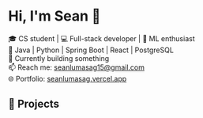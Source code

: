 # Hi, I'm Sean 👋

🎓 CS student | 💻 Full-stack developer | 🧠 ML enthusiast  
🔧 Java | Python | Spring Boot | React | PostgreSQL  
🌱 Currently building something  
📫 Reach me: [seanlumasag15@gmail.com](mailto:seanlumasag15@gmail.com)  
🌐 Portfolio: [seanlumasag.vercel.app](https://seanlumasag.vercel.app)  

## 🚀 Projects


